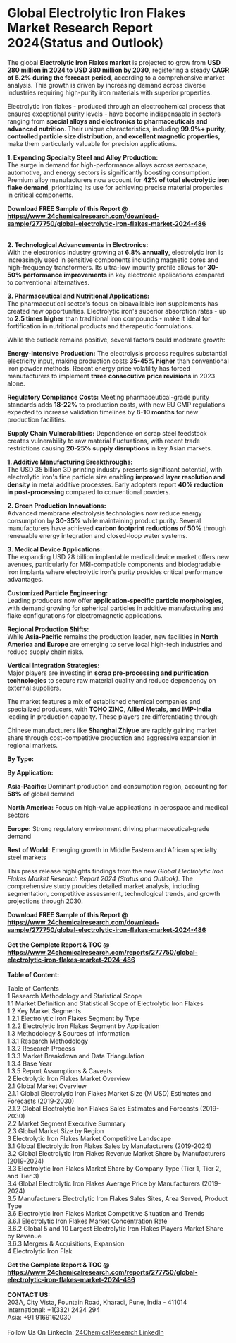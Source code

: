 <h1>Global Electrolytic Iron Flakes Market Research Report 2024(Status and Outlook)</h1><p>The global <strong>Electrolytic Iron Flakes market</strong> is projected to grow from <strong>USD 280 million in 2024 to USD 380 million by 2030</strong>, registering a steady <strong>CAGR of 5.2% during the forecast period</strong>, according to a comprehensive market analysis. This growth is driven by increasing demand across diverse industries requiring high-purity iron materials with superior properties.</p><p>Electrolytic iron flakes - produced through an electrochemical process that ensures exceptional purity levels - have become indispensable in sectors ranging from <strong>special alloys and electronics to pharmaceuticals and advanced nutrition</strong>. Their unique characteristics, including <strong>99.9%+ purity, controlled particle size distribution, and excellent magnetic properties</strong>, make them particularly valuable for precision applications.</p><p><strong>1. Expanding Specialty Steel and Alloy Production:</strong><br>
The surge in demand for high-performance alloys across aerospace, automotive, and energy sectors is significantly boosting consumption. Premium alloy manufacturers now account for <strong>42% of total electrolytic iron flake demand</strong>, prioritizing its use for achieving precise material properties in critical components.</p><div><b>Download FREE Sample of this Report @ 
            <a href="https://www.24chemicalresearch.com/download-sample/277750/global-electrolytic-iron-flakes-market-2024-486">
            https://www.24chemicalresearch.com/download-sample/277750/global-electrolytic-iron-flakes-market-2024-486</a></b></div><br><p><strong>2. Technological Advancements in Electronics:</strong><br>
With the electronics industry growing at <strong>6.8% annually</strong>, electrolytic iron is increasingly used in sensitive components including magnetic cores and high-frequency transformers. Its ultra-low impurity profile allows for <strong>30-50% performance improvements</strong> in key electronic applications compared to conventional alternatives.</p><p><strong>3. Pharmaceutical and Nutritional Applications:</strong><br>
The pharmaceutical sector's focus on bioavailable iron supplements has created new opportunities. Electrolytic iron's superior absorption rates - up to <strong>2.5 times higher</strong> than traditional iron compounds - make it ideal for fortification in nutritional products and therapeutic formulations.</p><p>While the outlook remains positive, several factors could moderate growth:</p><p><strong>Energy-Intensive Production:</strong> The electrolysis process requires substantial electricity input, making production costs <strong>35-45% higher</strong> than conventional iron powder methods. Recent energy price volatility has forced manufacturers to implement <strong>three consecutive price revisions</strong> in 2023 alone.</p><p><strong>Regulatory Compliance Costs:</strong> Meeting pharmaceutical-grade purity standards adds <strong>18-22%</strong> to production costs, with new EU GMP regulations expected to increase validation timelines by <strong>8-10 months</strong> for new production facilities.</p><p><strong>Supply Chain Vulnerabilities:</strong> Dependence on scrap steel feedstock creates vulnerability to raw material fluctuations, with recent trade restrictions causing <strong>20-25% supply disruptions</strong> in key Asian markets.</p><p><strong>1. Additive Manufacturing Breakthroughs:</strong><br>
The USD 35 billion 3D printing industry presents significant potential, with electrolytic iron's fine particle size enabling <strong>improved layer resolution and density</strong> in metal additive processes. Early adopters report <strong>40% reduction in post-processing</strong> compared to conventional powders.</p><p><strong>2. Green Production Innovations:</strong><br>
Advanced membrane electrolysis technologies now reduce energy consumption by <strong>30-35%</strong> while maintaining product purity. Several manufacturers have achieved <strong>carbon footprint reductions of 50%</strong> through renewable energy integration and closed-loop water systems.</p><p><strong>3. Medical Device Applications:</strong><br>
The expanding USD 28 billion implantable medical device market offers new avenues, particularly for MRI-compatible components and biodegradable iron implants where electrolytic iron's purity provides critical performance advantages.</p><p><strong>Customized Particle Engineering:</strong><br>
	Leading producers now offer <strong>application-specific particle morphologies</strong>, with demand growing for spherical particles in additive manufacturing and flake configurations for electromagnetic applications.</p><p><strong>Regional Production Shifts:</strong><br>
	While <strong>Asia-Pacific</strong> remains the production leader, new facilities in <strong>North America and Europe</strong> are emerging to serve local high-tech industries and reduce supply chain risks.</p><p><strong>Vertical Integration Strategies:</strong><br>
	Major players are investing in <strong>scrap pre-processing and purification technologies</strong> to secure raw material quality and reduce dependency on external suppliers.</p><p>The market features a mix of established chemical companies and specialized producers, with <strong>TOHO ZINC, Allied Metals, and IMP-India</strong> leading in production capacity. These players are differentiating through:</p><p>Chinese manufacturers like <strong>Shanghai Zhiyue</strong> are rapidly gaining market share through cost-competitive production and aggressive expansion in regional markets.</p><p><strong>By Type:</strong></p><p><strong>By Application:</strong></p><p><strong>Asia-Pacific:</strong> Dominant production and consumption region, accounting for <strong>58%</strong> of global demand</p><p><strong>North America:</strong> Focus on high-value applications in aerospace and medical sectors</p><p><strong>Europe:</strong> Strong regulatory environment driving pharmaceutical-grade demand</p><p><strong>Rest of World:</strong> Emerging growth in Middle Eastern and African specialty steel markets</p><p>This press release highlights findings from the new <em>Global Electrolytic Iron Flakes Market Research Report 2024 (Status and Outlook)</em>. The comprehensive study provides detailed market analysis, including segmentation, competitive assessment, technological trends, and growth projections through 2030.</p><div><b>Download FREE Sample of this Report @ 
            <a href="https://www.24chemicalresearch.com/download-sample/277750/global-electrolytic-iron-flakes-market-2024-486">
            https://www.24chemicalresearch.com/download-sample/277750/global-electrolytic-iron-flakes-market-2024-486</a></b></div><br><div><b>Get the Complete Report & TOC @ 
            <a href="https://www.24chemicalresearch.com/reports/277750/global-electrolytic-iron-flakes-market-2024-486">
            https://www.24chemicalresearch.com/reports/277750/global-electrolytic-iron-flakes-market-2024-486</a></b></div><br>
            <b>Table of Content:</b><p>Table of Contents<br />
1 Research Methodology and Statistical Scope<br />
1.1 Market Definition and Statistical Scope of Electrolytic Iron Flakes<br />
1.2 Key Market Segments<br />
1.2.1 Electrolytic Iron Flakes Segment by Type<br />
1.2.2 Electrolytic Iron Flakes Segment by Application<br />
1.3 Methodology & Sources of Information<br />
1.3.1 Research Methodology<br />
1.3.2 Research Process<br />
1.3.3 Market Breakdown and Data Triangulation<br />
1.3.4 Base Year<br />
1.3.5 Report Assumptions & Caveats<br />
2 Electrolytic Iron Flakes Market Overview<br />
2.1 Global Market Overview<br />
2.1.1 Global Electrolytic Iron Flakes Market Size (M USD) Estimates and Forecasts (2019-2030)<br />
2.1.2 Global Electrolytic Iron Flakes Sales Estimates and Forecasts (2019-2030)<br />
2.2 Market Segment Executive Summary<br />
2.3 Global Market Size by Region<br />
3 Electrolytic Iron Flakes Market Competitive Landscape<br />
3.1 Global Electrolytic Iron Flakes Sales by Manufacturers (2019-2024)<br />
3.2 Global Electrolytic Iron Flakes Revenue Market Share by Manufacturers (2019-2024)<br />
3.3 Electrolytic Iron Flakes Market Share by Company Type (Tier 1, Tier 2, and Tier 3)<br />
3.4 Global Electrolytic Iron Flakes Average Price by Manufacturers (2019-2024)<br />
3.5 Manufacturers Electrolytic Iron Flakes Sales Sites, Area Served, Product Type<br />
3.6 Electrolytic Iron Flakes Market Competitive Situation and Trends<br />
3.6.1 Electrolytic Iron Flakes Market Concentration Rate<br />
3.6.2 Global 5 and 10 Largest Electrolytic Iron Flakes Players Market Share by Revenue<br />
3.6.3 Mergers & Acquisitions, Expansion<br />
4 Electrolytic Iron Flak</p><div><b>Get the Complete Report & TOC @ 
            <a href="https://www.24chemicalresearch.com/reports/277750/global-electrolytic-iron-flakes-market-2024-486">
            https://www.24chemicalresearch.com/reports/277750/global-electrolytic-iron-flakes-market-2024-486</a></b></div><br><b>CONTACT US:</b><br>
            203A, City Vista, Fountain Road, Kharadi, Pune, India - 411014<br>
            International: +1(332) 2424 294<br>
            Asia: +91 9169162030 <br><br>
            Follow Us On LinkedIn: <a href="https://www.linkedin.com/company/24chemicalresearch/">24ChemicalResearch LinkedIn</a>
